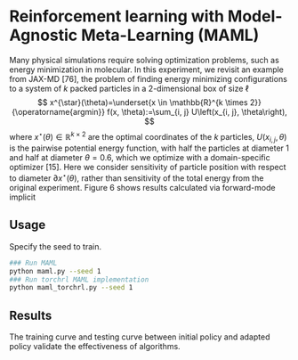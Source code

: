 # Reinforcement learning with Model-Agnostic Meta-Learning (MAML)

Many physical simulations require solving optimization problems, such as energy minimization in molecular. In this experiment, we revisit an example from JAX-MD [76], the problem of finding energy minimizing configurations to a system of $k$ packed particles in a 2-dimensional box of size $\ell$
$$
x^{\star}(\theta)=\underset{x \in \mathbb{R}^{k \times 2}}{\operatorname{argmin}} f(x, \theta):=\sum_{i, j} U\left(x_{i, j}, \theta\right),
$$
where $x^{\star}(\theta) \in \mathbb{R}^{k \times 2}$ are the optimal coordinates of the $k$ particles, $U\left(x_{i, j}, \theta\right)$ is the pairwise potential energy function, with half the particles at diameter 1 and half at diameter $\theta=0.6$, which we optimize with a domain-specific optimizer [15]. Here we consider sensitivity of particle position with respect to diameter $\partial x^{\star}(\theta)$, rather than sensitivity of the total energy from the original experiment. Figure 6 shows results calculated via forward-mode implicit

## Usage

Specify the seed to train.

```bash
### Run MAML
python maml.py --seed 1
### Run torchrl MAML implementation
python maml_torchrl.py --seed 1
```

## Results

The training curve and testing curve between initial policy and adapted policy validate the effectiveness of algorithms.
